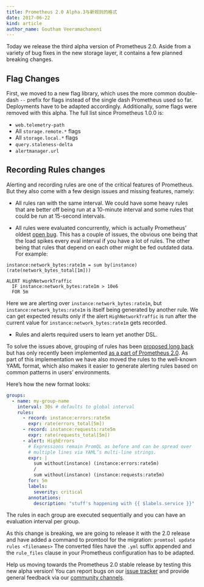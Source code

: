 ```yaml
---
title: Prometheus 2.0 Alpha.3与新规则的格式
date: 2017-06-22
kind: article
author_name: Goutham Veeramachaneni
---
```


Today we release the third alpha version of Prometheus 2.0. Aside from a variety of bug fixes in the new storage layer, it contains a few planned breaking changes.

## Flag Changes

First, we moved to a new flag library, which uses the more common double-dash `--` prefix for flags instead of the single dash Prometheus used so far. Deployments have to be adapted accordingly.
Additionally, some flags were removed with this alpha. The full list since Prometheus 1.0.0 is:

- `web.telemetry-path`
- All `storage.remote.*` flags
- All `storage.local.*` flags
- `query.staleness-delta`
- `alertmanager.url`

## Recording Rules changes

Alerting and recording rules are one of the critical features of Prometheus. But they also come with a few design issues and missing features, namely:

- All rules ran with the same interval. We could have some heavy rules that are better off being run at a 10-minute interval and some rules that could be run at 15-second intervals.

- All rules were evaluated concurrently, which is actually Prometheus’ oldest [open bug](https://github.com/prometheus/prometheus/blob/master/rules/manager.go#L267). This has a couple of issues, the obvious one being that the load spikes every eval interval if you have a lot of rules. The other being that rules that depend on each other might be fed outdated data. For example:

```
instance:network_bytes:rate1m = sum by(instance) (rate(network_bytes_total[1m]))

ALERT HighNetworkTraffic
  IF instance:network_bytes:rate1m > 10e6
  FOR 5m
```

Here we are alerting over `instance:network_bytes:rate1m`, but `instance:network_bytes:rate1m` is itself being generated by another rule. We can get expected results only if the alert `HighNetworkTraffic` is run after the current value for `instance:network_bytes:rate1m` gets recorded.

- Rules and alerts required users to learn yet another DSL.

To solve the issues above, grouping of rules has been [proposed long back](https://github.com/prometheus/prometheus/issues/1095) but has only recently been implemented [as a part of Prometheus 2.0](https://github.com/prometheus/prometheus/pull/2842). As part of this implementation we have also moved the rules to the well-known YAML format, which also makes it easier to generate alerting rules based on common patterns in users’ environments.

Here’s how the new format looks:

```yaml
groups:
  - name: my-group-name
    interval: 30s # defaults to global interval
    rules:
      - record: instance:errors:rate5m
        expr: rate(errors_total[5m])
      - record: instance:requests:rate5m
        expr: rate(requests_total[5m])
      - alert: HighErrors
        # Expressions remain PromQL as before and can be spread over
        # multiple lines via YAML’s multi-line strings.
        expr: |
          sum without(instance) (instance:errors:rate5m)
          /
          sum without(instance) (instance:requests:rate5m)
        for: 5m
        labels:
          severity: critical
        annotations:
          description: "stuff's happening with {{ $labels.service }}"
```

The rules in each group are executed sequentially and you can have an evaluation interval per group.

As this change is breaking, we are going to release it with the 2.0 release and have added a command to promtool for the migration: `promtool update rules <filenames>`
The converted files have the `.yml` suffix appended and the `rule_files` clause in your Prometheus configuration has to be adapted.

Help us moving towards the Prometheus 2.0 stable release by testing this new alpha version! You can report bugs on our [issue tracker](https://github.com/prometheus/prometheus/issues) and provide general feedback via our [community channels](https://prometheus.io/community/).
